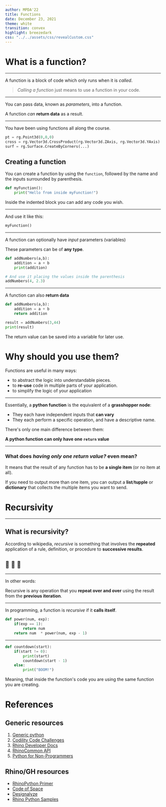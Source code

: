 ```yaml
---
author: MPDA'22
title: Functions
date: December 23, 2021
theme: white
transition: convex
highlight: breezedark
css: "../../assets/css/revealCustom.css"
---
```


# What is a function?

---

A function is a block of code which only runs when it is _called_.

> _Calling a function_ just means to use a function in your code.

---

You can pass data, known as _parameters_, into a function.

A function _can_ **return data** as a result.

---

You have been using functions all along the course.

```python
pt = rg.Point3d(0,0,0)
cross = rg.Vector3d.CrossProduct(rg.Vector3d.ZAxis, rg.Vector3d.YAxis)
surf = rg.Surface.CreateByCorners(...)
```

## Creating a function

You can create a function by using the `function`, followed by the name and the inputs surrounded by parenthesis.

```python
def myFunction():
    print("Hello from inside myFunction!")
```

Inside the indented block you can add any code you wish.

---

And use it like this:

```python
myFunction()
```

---

A function can optionally have _input_ parameters (variables)

These parameters can be of **any type**.

```python
def addNumbers(a,b):
    addition = a + b
    print(addition)

# And use it placing the values inside the parenthesis
addNumbers(4, 2.3)
```

---

A function can also **return data**

```python
def addNumbers(a,b):
    addition = a + b
    return addition

result = addNumbers(3,44)
print(result)
```

The return value can be saved into a variable for later use.

# Why should you use them?

Functions are useful in many ways:

- to abstract the logic into understandable pieces.
- to **re-use** code in multiple parts of your application.
- to simplify the logic of your application

---

Essentially, a **python function** is the equivalent of a **grasshopper node**:

- They each have independent inputs that **can vary**
- They each perform a specific operation, and have a descriptive name.

There's only one main difference between them:

**A python function can only have one `return` value**

---

### What does _having only one return value?_ even mean?

It means that the result of any function has to be **a single item** (or no item at all).

If you need to output more than one item, you can output a **list**/**tupple** or **dictionary** that collects the multiple items you want to send.

# Recursivity

---

## What is recursivity?

According to wikipedia, _recursive_ is something that involves the **repeated** application of a rule, definition, or procedure to **successive results**.

## 🤔 🤔 🤔

---

In other words:

Recursive is any operation that you **repeat over and over** using the result from the **previous iteration**.

---

In programming, a function is _recursive_ if it **calls itself**.

```python
def power(num, exp):
    if(exp == 1):
        return num
    return num  * power(num, exp - 1)
```

---

```python
def countdown(start):
    if(start != 0):
        print(start)
        countdown(start - 1)
    else:
        print("BOOM!")
```

Meaning, that inside the function's code you are using the same function you are creating.

# References

## Generic resources

1. [Generic python](https://www.w3schools.com/python/default.asp)
2. [Codility Code Challenges](https://app.codility.com/programmers/lessons/1-iterations/)
3. [Rhino Developer Docs](https://developer.rhino3d.com/guides/)
4. [RhinoCommon API](https://developer.rhino3d.com/api/RhinoCommon/html/R_Project_RhinoCommon.htm)
5. [Python for Non-Programmers](https://wiki.python.org/moin/BeginnersGuide/NonProgrammers)

## Rhino/GH resources

- [RhinoPython Primer](https://www.rhino3d.com/download/ironpython/5.0/rhinopython101)
- [Code of Space](https://codeofspace.com/tutorials/)
- [Designalyze](http://designalyze.com/course/intro-scripting-python-rhino)
- [Rhino Python Samples](https://developer.rhino3d.com/samples/#rhinopython)

